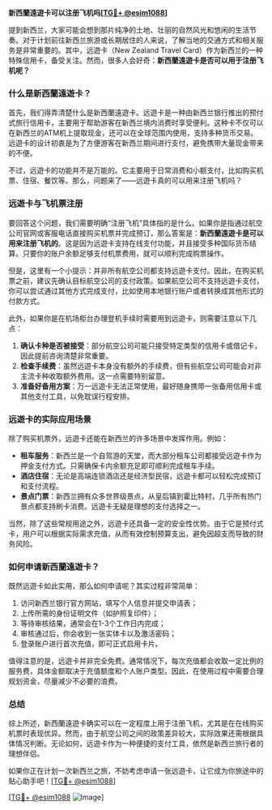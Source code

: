 **新西蘭遠遊卡可以注册飞机吗[[TG💪+ @esim1088](https://t.me/s/esim1088)]**

提到新西兰，大家可能会想到那片纯净的土地、壮丽的自然风光和悠闲的生活节奏。对于计划前往新西兰旅游或长期居住的人来说，了解当地的交通方式和相关服务是非常重要的。其中，远遊卡（New Zealand Travel Card）作为新西兰的一种特殊信用卡，备受关注。然而，很多人会好奇：**新西蘭遠遊卡是否可以用于注册飞机呢？**

### 什么是新西蘭遠遊卡？

首先，我们得弄清楚什么是新西蘭遠遊卡。远遊卡是一种由新西兰银行推出的预付式旅行信用卡，主要用于帮助游客在新西兰境内消费时享受便利。这种卡不仅可以在新西兰的ATM机上提取现金，还可以在全球范围内使用，支持多种货币交易。远遊卡的设计初衷是为了方便游客在新西兰期间进行支付，避免携带大量现金带来的不便。

不过，远遊卡的功能并不是万能的。它主要用于日常消费和小额支付，比如购买机票、住宿、餐饮等。那么，问题来了——远遊卡真的可以用来注册飞机吗？

### 远遊卡与飞机票注册

要回答这个问题，我们需要明确“注册飞机”具体指的是什么。如果你是指通过航空公司官网或客服电话直接购买机票并完成预订，那么答案是：**新西蘭遠遊卡是可以用来注册飞机的**。这是因为远遊卡支持在线支付功能，并且接受多种国际货币结算。只要你的账户余额足够支付机票费用，就可以顺利完成购票操作。

但是，这里有一个小提示：并非所有航空公司都支持远遊卡支付。因此，在购买机票之前，建议先确认目标航空公司的支付政策。如果航空公司不支持远遊卡支付，你可以尝试通过其他方式完成支付，比如使用本地银行账户或者转换成其他形式的付款方式。

此外，如果你是在机场柜台办理登机手续时需要用到远遊卡，则需要注意以下几点：

1. **确认卡种是否被接受**：部分航空公司可能只接受特定类型的信用卡或借记卡，因此提前咨询清楚非常重要。
2. **检查手续费**：虽然远遊卡本身没有额外的手续费，但有些航空公司可能会对非主流卡种收取额外费用。这一点需要特别留意。
3. **准备好备用方案**：万一远遊卡无法正常使用，最好随身携带一张备用信用卡或其他支付工具，以免耽误行程安排。

### 远遊卡的实际应用场景

除了购买机票外，远遊卡还能在新西兰的许多场景中发挥作用。例如：

- **租车服务**：新西兰是一个自驾游的天堂，而大部分租车公司都接受远遊卡作为押金支付方式。只需确保卡内余额充足即可顺利完成租车手续。
- **酒店住宿**：无论是高端连锁酒店还是经济型民宿，远遊卡都可以轻松完成预订和支付流程。
- **景点门票**：新西兰拥有众多世界级景点，从皇后镇到霍比特村，几乎所有热门景点都支持刷卡消费。远遊卡无疑是理想的支付选择之一。

当然，除了这些常规用途之外，远遊卡还具备一定的安全性优势。由于它是预付式卡，用户可以根据实际需求充值，从而有效控制预算支出，避免因超支而导致的财务风险。

### 如何申请新西蘭遠遊卡？

既然远遊卡如此实用，那么如何申请呢？其实过程非常简单：

1. 访问新西兰银行官方网站，填写个人信息并提交申请表；
2. 上传所需的身份证明文件（如护照复印件）；
3. 等待审核结果，通常会在1-3个工作日内完成；
4. 审核通过后，你会收到一张实体卡以及激活密码；
5. 登录账户进行首次充值，即可正式启用卡片。

值得注意的是，远遊卡并非完全免费。通常情况下，每次充值都会收取一定比例的服务费，具体金额取决于充值额度和个人账户类型。因此，在使用过程中需要合理规划资金，尽量减少不必要的浪费。

### 总结

综上所述，新西蘭遠遊卡确实可以在一定程度上用于注册飞机，尤其是在在线购买机票时表现优异。然而，由于航空公司之间的政策差异较大，实际效果还需根据具体情况判断。无论如何，远遊卡作为一种便捷的支付工具，依然是新西兰旅行者的理想伴侣。

如果你正在计划一次新西兰之旅，不妨考虑申请一张远遊卡，让它成为你旅途中的贴心助手吧！[[TG💪+ @esim1088](https://t.me/s/esim1088)]

[[TG💪+ @esim1088](https://t.me/s/esim1088) ![Image](https://i.postimg.cc/4NQfJmqS/Snipaste-2025-05-13-00-14-12.png)]